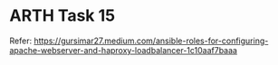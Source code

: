 # ARTH Task 15
Refer: https://gursimar27.medium.com/ansible-roles-for-configuring-apache-webserver-and-haproxy-loadbalancer-1c10aaf7baaa
